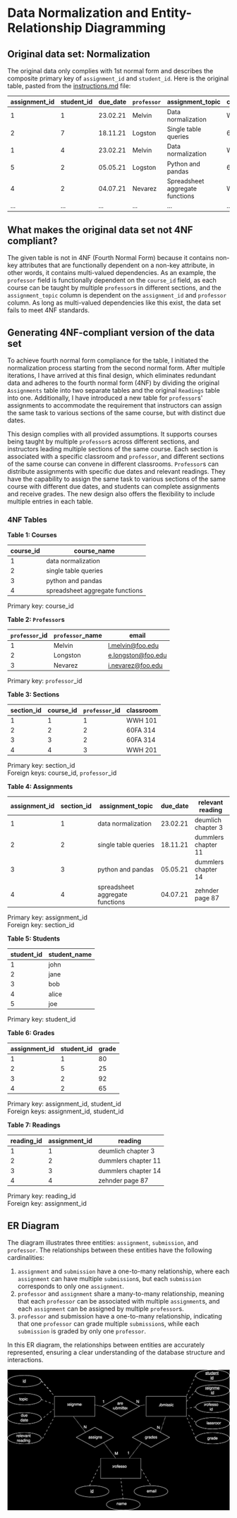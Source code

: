 # Data Normalization and Entity-Relationship Diagramming

## Original data set: Normalization
The original data only complies with 1st normal form and describes the composite primary key of ```assignment_id``` and ```student_id```. Here is the original table, pasted from the [instructions.md](instructions.md) file:

| assignment_id | student_id | due_date | `professor` | assignment_topic                | classroom | grade | relevant_reading    | `professor`_email   |
| :------------ | :--------- | :------- | :-------- | :------------------------------ | :-------- | :---- | :------------------ | :---------------- |
| 1             | 1          | 23.02.21 | Melvin    | Data normalization              | WWH 101   | 80    | Deumlich Chapter 3  | l.melvin@foo.edu  |
| 2             | 7          | 18.11.21 | Logston   | Single table queries            | 60FA 314  | 25    | Dümmlers Chapter 11 | e.logston@foo.edu |
| 1             | 4          | 23.02.21 | Melvin    | Data normalization              | WWH 101   | 75    | Deumlich Chapter 3  | l.melvin@foo.edu  |
| 5             | 2          | 05.05.21 | Logston   | Python and pandas               | 60FA 314  | 92    | Dümmlers Chapter 14 | e.logston@foo.edu |
| 4             | 2          | 04.07.21 | Nevarez   | Spreadsheet aggregate functions | WWH 201   | 65    | Zehnder Page 87     | i.nevarez@foo.edu |
| ...           | ...        | ...      | ...       | ...                             | ...       | ...   | ...                 | ...               |


## What makes the original data set not 4NF compliant?
The given table is not in 4NF (Fourth Normal Form) because it contains non-key attributes that are functionally dependent on a non-key attribute, in other words, it contains multi-valued dependencies. As an example, the ``professor`` field is functionally dependent on the `course_id` field, as each course can be taught by multiple `professor`s in different sections, and the `assignment_topic` column is dependent on the `assignment_id` and ``professor`` column.  As long as multi-valued dependencies like this exist, the data set fails to meet 4NF standards.

## Generating 4NF-compliant version of the data set
To achieve fourth normal form compliance for the table, I initiated the normalization process starting from the second normal form. After multiple iterations, I have arrived at this final design, which eliminates redundant data and adheres to the fourth normal form (4NF) by dividing the original `Assignments` table into two separate tables and the original `Readings` table into one. Additionally, I have introduced a new table for `professor`s' assignments to accommodate the requirement that instructors can assign the same task to various sections of the same course, but with distinct due dates.

This design complies with all provided assumptions. It supports courses being taught by multiple `professor`s across different sections, and instructors leading multiple sections of the same course. Each section is associated with a specific classroom and `professor`, and different sections of the same course can convene in different classrooms. `Professor`s can distribute assignments with specific due dates and relevant readings. They have the capability to assign the same task to various sections of the same course with different due dates, and students can complete assignments and receive grades. The new design also offers the flexibility to include multiple entries in each table.

### 4NF Tables
  

**Table 1: Courses**

course_id | course_name
------- | -------
1 | data normalization |
2 | single table queries |
3 | python and pandas |
4 | spreadsheet aggregate functions |  
  
Primary key: course_id  

**Table 2: `Professor`s**  
    
`professor`_id | `professor`_name | email
---------|----------|---------
 1 | Melvin | l.melvin@foo.edu
 2 | Longston | e.longston@foo.edu
 3 | Nevarez | i.nevarez@foo.edu  
   
Primary key: `professor`_id  

**Table 3: Sections**  
  
section_id | course_id | `professor`_id | classroom
------- | ------- | ------- | -------
1 | 1 | 1 | WWH 101
2 | 2 | 2 | 60FA 314
3 | 3 | 2 | 60FA 314
4 | 4 | 3 | WWH 201  

Primary key: section_id  
Foreign keys: course_id, `professor`_id  


**Table 4: Assignments**  
  
assignment_id | section_id | assignment_topic | due_date | relevant reading |
------- | ------- | ------- | ------- | ------- |
1 | 1 | data normalization | 23.02.21 | deumlich chapter 3
2 | 2 | single table queries | 18.11.21 | dummlers chapter 11
3 | 3 | python and pandas | 05.05.21 | dummlers chapter 14
4 | 4 | spreadsheet aggregate functions | 04.07.21 | zehnder page 87 
  
Primary key: assignment_id  
Foreign key: section_id  

**Table 5: Students**
     
student_id | student_name
------- | -------
1 | john
2 | jane
3 | bob
4 | alice
5 | joe   

Primary key: student_id  

**Table 6: Grades**

assignment_id | student_id | grade
------- | ------- | -------
1 | 1 | 80
2 | 5 | 25
3 | 2 | 92
4 | 2 | 65

Primary key: assignment_id, student_id  
Foreign keys: assignment_id, student_id  

**Table 7: Readings**

reading_id | assignment_id | reading
------- | ------- | -------
1 | 1 | deumlich chapter 3
2 | 2 | dummlers chapter 11
3 | 3 | dummlers chapter 14
4 | 4 | zehnder page 87  

Primary key: reading_id  
Foreign key: assignment_id  

## ER Diagram  
The diagram illustrates three entities: `assignment`, `submission`, and `professor`. The relationships between these entities have the following cardinalities:

1. `assignment` and `submission` have a one-to-many relationship, where each `assignment` can have multiple `submission`s, but each `submission` corresponds to only one `assignment`.
2. ``professor`` and `assignment` share a many-to-many relationship, meaning that each ``professor`` can be associated with multiple `assignment`s, and each `assignment` can be assigned by multiple `professor`s.
3. `professor` and submission have a one-to-many relationship, indicating that one `professor` can grade multiple `submission`s, while each `submission` is graded by only one `professor`.

In this ER diagram, the relationships between entities are accurately represented, ensuring a clear understanding of the database structure and interactions.

![ER diagram](/images/database-design.drawio.svg)